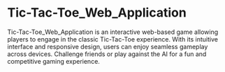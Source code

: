# Tic-Tac-Toe_Web_Application
Tic-Tac-Toe_Web_Application is an interactive web-based game allowing players to engage in the classic Tic-Tac-Toe experience. With its intuitive interface and responsive design, users can enjoy seamless gameplay across devices. Challenge friends or play against the AI for a fun and competitive gaming experience.
